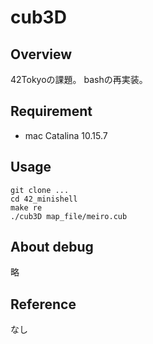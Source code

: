 # cub3D

## Overview
42Tokyoの課題。
bashの再実装。

## Requirement
- mac Catalina 10.15.7

## Usage
```
git clone ...
cd 42_minishell
make re
./cub3D map_file/meiro.cub
```



## About debug
略

## Reference
なし

